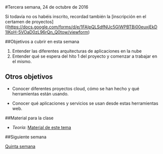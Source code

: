 #Tercera semana, 24 de octubre de 2016

Si todavía no os habéis inscrito, recordad
también la
[inscripción en el certamen de proyectos]((https://docs.google.com/forms/d/e/1FAIpQLSdfNUc5GlWPBTBi00euxjEkD1IKoH-5VOaD0zL96rQn_Q0tow/viewform)

##Objetivos a cubrir en esta semana

1. Entender las diferentes arquitecturas de aplicaciones en la nube
4. Entender qué se espera del hito 1 del proyecto y comenzar a
   trabajar en el mismo.

## Otros objetivos
* Conocer diferentes proyectos cloud, cómo se han hecho y qué
  herramientas están usando.

* Conocer qué aplicaciones y servicios se usan desde estas
  herramientas web.

##Material para la clase

* *Teoría*:
  [Material de este  tema](http://jj.github.io/CC/documentos/temas/Arquitecturas_para_la_nube)


##Siguiente semana

[Quinta semana](5-semana.md)

